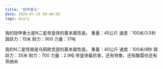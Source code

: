 ```yaml
---
title: '铠甲勇士'
date: 2020-07-29 09:40:58
tags: diary
---
```

我的铠甲勇士是N二星帝皇侠的基本属性是。
重量：45公斤
速度：100米/3.5秒
跳跃力：15米
耐力：900
力量：17吨

我的N二星怪兽是乌鸦欧克瑟的基本属性是。
重量：40公斤
速度：100米/8秒
跳跃力：35米
耐力：700
力量：2.9吨
帝皇侠最厉害，还有特鲁，还有酷雷伏还有茨纳米
